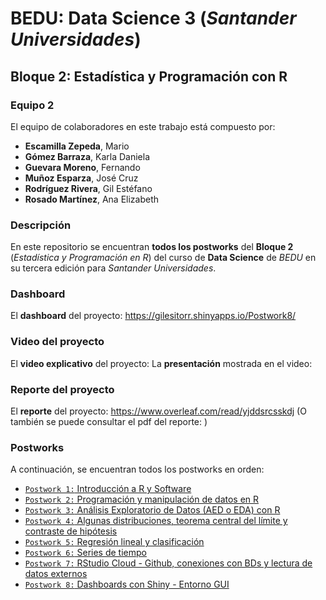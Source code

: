 # BEDU: Data Science 3 (_Santander Universidades_)
## Bloque 2: Estadística y Programación con R



### Equipo 2
El equipo de colaboradores en este trabajo está compuesto por:
- __Escamilla Zepeda__, Mario
- __Gómez Barraza__, Karla Daniela
- __Guevara Moreno__, Fernando
- __Muñoz Esparza__, José Cruz
- __Rodríguez Rivera__, Gil Estéfano
- __Rosado Martínez__, Ana Elizabeth



### Descripción
En este repositorio se encuentran __todos los postworks__ del __Bloque 2__ (_Estadística y Programación en R_) del curso de __Data Science__ de _BEDU_ en su tercera edición para _Santander Universidades_.

### Dashboard
El __dashboard__ del proyecto: https://gilesitorr.shinyapps.io/Postwork8/

### Video del proyecto
El __video explicativo__ del proyecto:
La __presentación__ mostrada en el video: 

### Reporte del proyecto
El __reporte__ del proyecto: https://www.overleaf.com/read/yjddsrcsskdj
(O también se puede consultar el pdf del reporte: )

### Postworks
A continuación, se encuentran todos los postworks en orden:
 - [`Postwork 1:` Introducción a R y Software ](Postwork_1/Readme.md) 
 - [`Postwork 2:` Programación y manipulación de datos en R ](Postwork_2/Readme.md) 
 - [`Postwork 3:` Análisis Exploratorio de Datos (AED o EDA) con R](Postwork_3/Readme.md)
 - [`Postwork 4:` Algunas distribuciones, teorema central del límite y contraste de hipótesis](Postwork_4/Readme.md) 
 - [`Postwork 5:` Regresión lineal y clasificación](Postwork_5/Readme.md) 
 - [`Postwork 6:` Series de tiempo](Postwork_6/Readme.md)
 - [`Postwork 7:` RStudio Cloud - Github, conexiones con BDs y lectura de datos externos](Postwork_7/Readme.md) 
 - [`Postwork 8:` Dashboards con Shiny - Entorno GUI](Postwork_8/Readme.md)
